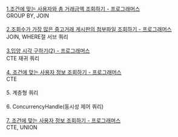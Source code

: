 <a href="https://school.programmers.co.kr/learn/courses/30/lessons/164668">1.조건에 맞는 사용자와 총 거래금액 조회하기 - 프로그래머스<a/>
<br>
GROUP BY, JOIN
<br>
<br>
<a href="https://school.programmers.co.kr/learn/courses/30/lessons/164671">
2.조회수가 가장 많은 중고거래 게시판의 첨부파일 조회하기 - 프로그래머스
</a>
<br>
JOIN, WHERE절 서브 쿼리
<br>
<br>
<a href="https://school.programmers.co.kr/learn/courses/30/lessons/59413">
3.입양 시각 구하기(2) - 프로그래머스
</a>
<br>
CTE 재귀 쿼리
<br>
<br>
<a href="https://school.programmers.co.kr/learn/courses/30/lessons/164670">
4. 조건에 맞는 사용자 정보 조회하기 - 프로그래머스
</a>
<br>
CTE 
<br>
<br>
5. 계층형 쿼리
<br>
<br>
6. ConcurrencyHandle(동시성 제어 쿼리)
<br>
<br>
<a href="https://school.programmers.co.kr/learn/courses/30/lessons/157340">
7. 조건에 맞는 사용자 정보 조회하기 - 프로그래머스
</a>
<br>
CTE, UNION
<br>
<br>